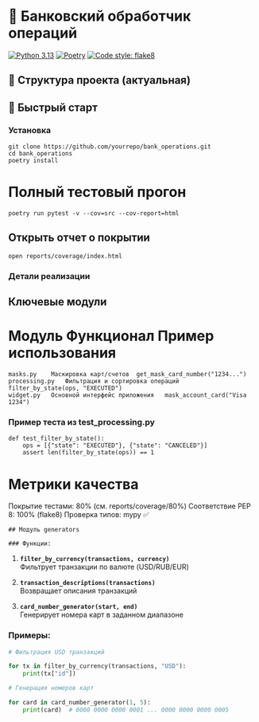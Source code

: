 # 🏦 Банковский обработчик операций

[![Python 3.13](https://img.shields.io/badge/python-3.13-blue.svg)](https://www.python.org/downloads/)
[![Poetry](https://img.shields.io/badge/packaging-poetry-cyan.svg)](https://python-poetry.org/)
[![Code style: flake8](https://img.shields.io/badge/code%20style-flake8-orange.svg)](https://flake8.pycqa.org/)

## 📁 Структура проекта (актуальная)



## 🚀 Быстрый старт

### Установка
```
git clone https://github.com/yourrepo/bank_operations.git
cd bank_operations
poetry install
```
# Полный тестовый прогон
```
poetry run pytest -v --cov=src --cov-report=html
```
## Открыть отчет о покрытии
```
open reports/coverage/index.html
```

### Детали реализации

## Ключевые модули
# Модуль	Функционал	Пример использования
```
masks.py	Маскировка карт/счетов	get_mask_card_number("1234...")
processing.py	Фильтрация и сортировка операций	filter_by_state(ops, "EXECUTED")
widget.py	Основной интерфейс приложения	mask_account_card("Visa 1234")
```
### Пример теста из test_processing.py
```
def test_filter_by_state():
    ops = [{"state": "EXECUTED"}, {"state": "CANCELED"}]
    assert len(filter_by_state(ops)) == 1
```    
# Метрики качества
Покрытие тестами: 80% (см. reports/coverage/80%)
Соответствие PEP 8: 100% (flake8)
Проверка типов: mypy ✅

```
## Модуль generators

### Функции:
```
1. **`filter_by_currency(transactions, currency)`**  
   Фильтрует транзакции по валюте (USD/RUB/EUR)
   
2. **`transaction_descriptions(transactions)`**  
   Возвращает описания транзакций

3. **`card_number_generator(start, end)`**  
   Генерирует номера карт в заданном диапазоне

### Примеры:
```python
# Фильтрация USD транзакций

for tx in filter_by_currency(transactions, "USD"):
    print(tx["id"])

# Генерация номеров карт

for card in card_number_generator(1, 5):
    print(card)  # 0000 0000 0000 0001 ... 0000 0000 0000 0005
```
